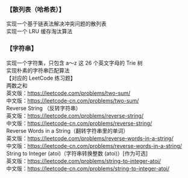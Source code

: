 ### 【散列表（哈希表）】  
实现一个基于链表法解决冲突问题的散列表  
实现一个 LRU 缓存淘汰算法  
### 【字符串】  
实现一个字符集，只包含 a～z 这 26 个英文字母的 Trie 树  
实现朴素的字符串匹配算法  
【对应的 LeetCode 练习题】  
两数之和  
英文版：https://leetcode.com/problems/two-sum/  
中文版：https://leetcode-cn.com/problems/two-sum/  
Reverse String （反转字符串）  
英文版：https://leetcode.com/problems/reverse-string/  
中文版：https://leetcode-cn.com/problems/reverse-string/  
Reverse Words in a String（翻转字符串里的单词）  
英文版：https://leetcode.com/problems/reverse-words-in-a-string/  
中文版：https://leetcode-cn.com/problems/reverse-words-in-a-string/  
String to Integer (atoi)（字符串转换整数 (atoi)）[作为可选]  
英文版：https://leetcode.com/problems/string-to-integer-atoi/  
中文版：https://leetcode-cn.com/problems/string-to-integer-atoi/  